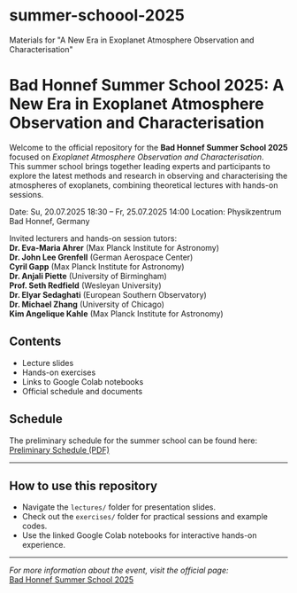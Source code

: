 # summer-schoool-2025
Materials for "A New Era in Exoplanet Atmosphere Observation and Characterisation"

# Bad Honnef Summer School 2025: A New Era in Exoplanet Atmosphere Observation and Characterisation

Welcome to the official repository for the **Bad Honnef Summer School 2025** focused on *Exoplanet Atmosphere Observation and Characterisation*.  
This summer school brings together leading experts and participants to explore the latest methods and research in observing and characterising the atmospheres of exoplanets, combining theoretical lectures with hands-on sessions.

Date: Su, 20.07.2025  18:30  –    Fr, 25.07.2025  14:00
Location: Physikzentrum Bad Honnef, Germany

Invited lecturers and hands-on session tutors: <br />
**Dr. Eva-Maria Ahrer** (Max Planck Institute for Astronomy) <br />
**Dr. John Lee Grenfell** (German Aerospace Center) <br />
**Cyril Gapp** (Max Planck Institute for Astronomy) <br />
**Dr. Anjali Piette** (University of Birmingham) <br />
**Prof. Seth Redfield** (Wesleyan University) <br />
**Dr. Elyar Sedaghati** (European Southern Observatory) <br />
**Dr. Michael Zhang** (University of Chicago) <br />
**Kim Angelique Kahle** (Max Planck Institute for Astronomy)

## Contents

- Lecture slides  
- Hands-on exercises  
- Links to Google Colab notebooks  
- Official schedule and documents

## Schedule

The preliminary schedule for the summer school can be found here:  
[Preliminary Schedule (PDF)](docs/schedule.pdf)

---

## How to use this repository

- Navigate the `lectures/` folder for presentation slides.  
- Check out the `exercises/` folder for practical sessions and example codes.  
- Use the linked Google Colab notebooks for interactive hands-on experience.

---

*For more information about the event, visit the official page:*  
[Bad Honnef Summer School 2025](https://www.dpg-physik.de/veranstaltungen/2025/exoplanet_atmosphere_observation_and_characterisation)

